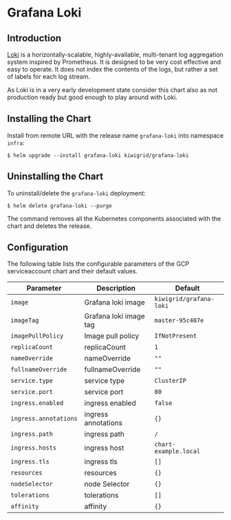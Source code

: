 # Grafana Loki

## Introduction

[Loki](https://github.com/grafana/loki) is a horizontally-scalable, highly-available, multi-tenant log aggregation system inspired by Prometheus.
It is designed to be very cost effective and easy to operate.
It does not index the contents of the logs, but rather a set of labels for each log stream.

As Loki is in a very early development state consider this chart also as not production ready but good enough to play around with Loki.

## Installing the Chart

Install from remote URL with the release name `grafana-loki` into namespace `infra`:

```console
$ helm upgrade --install grafana-loki kiwigrid/grafana-loki
```

## Uninstalling the Chart

To uninstall/delete the `grafana-loki` deployment:

```console
$ helm delete grafana-loki --purge
```

The command removes all the Kubernetes components associated with the chart and deletes the release.

## Configuration

The following table lists the configurable parameters of the GCP serviceaccount chart and their default values.

| Parameter             | Description            | Default                 |
| --------------------- | ---------------------- | ----------------------- |
| `image`               | Grafana loki image     | `kiwigrid/grafana-loki` |
| `imageTag`            | Grafana loki image tag | `master-95c407e`        |
| `imagePullPolicy`     | Image pull policy      | `IfNotPresent`          |
| `replicaCount`        | replicaCount           | `1`                     |
| `nameOverride`        | nameOverride           | `""`                    |
| `fullnameOverride`    | fullnameOverride       | `""`                    |
| `service.type`        | service type           | `ClusterIP`             |
| `service.port`        | service port           | `80`                    |
| `ingress.enabled`     | ingress enabled        | `false`                 |
| `ingress.annotations` | ingress annotations    | `{}`                    |
| `ingress.path`        | ingress path           | `/`                     |
| `ingress.hosts`       | ingress host           | `chart-example.local`   |
| `ingress.tls`         | ingress tls            | `[]`                    |
| `resources`           | resources              | `{}`                    |
| `nodeSelector`        | node Selector          | `{}`                    |
| `tolerations`         | tolerations            | `[]`                    |
| `affinity`            | affinity               | `{}`                    |
